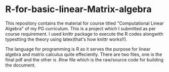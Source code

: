 # R-for-basic-linear-Matrix-algebra
This repository contains the material for course titled "Computational Linear Algebra" of my PG curriculum. 
This is a project which I submitted as per course requirement. I used knittr package to execute the R codes alongwith typestting the theory using latex(that's how knittr works!!).

The language for programming is R as it serves the purpose for linear algebra and matrix calculus quite effeciently.
There are two files, one is the final pdf and the other is .Rnw file which is the raw/source code for building the document.
